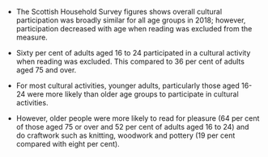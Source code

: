 * The Scottish Household Survey figures shows overall cultural participation was broadly similar for all age groups in 2018; however, participation decreased with age when reading was excluded from the measure.  

* Sixty per cent of adults aged 16 to 24 participated in a cultural activity when reading was excluded. This compared to 36 per cent of adults aged 75 and over.
 
* For most cultural activities, younger adults, particularly those aged 16-24 were more likely than older age groups to participate in cultural activities. 

* However, older people were more likely to read for pleasure (64 per cent of those aged 75 or over and 52 per cent of adults aged 16 to 24) and do craftwork such as knitting, woodwork and pottery (19 per cent compared with eight per cent).


